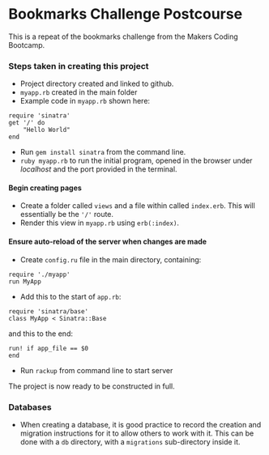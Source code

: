 # Bookmarks Challenge Postcourse

This is a repeat of the bookmarks challenge from the Makers Coding Bootcamp.

### Steps taken in creating this project
* Project directory created and linked to github.
* `myapp.rb` created in the main folder
* Example code in `myapp.rb` shown here:
```
require 'sinatra'
get '/' do
    "Hello World"
end
```
* Run `gem install sinatra` from the command line.
* `ruby myapp.rb` to run the initial program, opened in the browser under *localhost* and the port provided in the terminal.

#### Begin creating pages
* Create a folder called `views` and a file within called `index.erb`. This will essentially be the `'/'` route.
* Render this view in `myapp.rb` using `erb(:index)`.

#### Ensure auto-reload of the server when changes are made
* Create `config.ru` file in the main directory, containing:
```
require './myapp'
run MyApp
```
* Add this to the start of `app.rb`:
```
require 'sinatra/base'
class MyApp < Sinatra::Base
```
and this to the end:
```
run! if app_file == $0
end
```
* Run `rackup` from command line to start server

The project is now ready to be constructed in full.

### Databases
* When creating a database, it is good practice to record the creation and migration instructions for it to allow others to work with it.  This can be done with a `db` directory, with a `migrations` sub-directory inside it.
